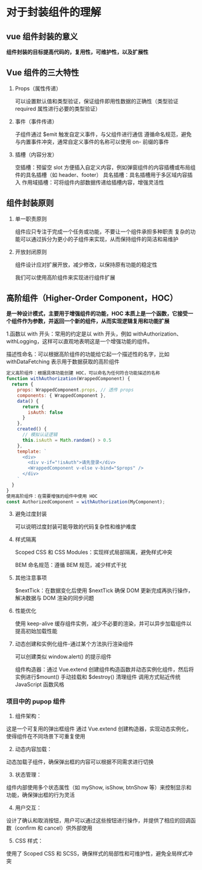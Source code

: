 # 对于封装组件的理解

## vue 组件封装的意义

**组件封装的目标提高代码的，复用性，可维护性，以及扩展性**

## Vue 组件的三大特性

1. Props（属性传递）

   可以设置默认值和类型验证，保证组件即用性数据的正确性（类型验证 required 属性进行必要的类型验证）

2. 事件（事件传递）

   子组件通过 $emit 触发自定义事件，与父组件进行通信
   遵循命名规范，避免与内置事件冲突，通常自定义事件的名称可以使用 on- 前缀的事件

3. 插槽（内容分发）

   空插槽：预留空 slot 方便插入自定义内容，例如弹窗组件的内容插槽或布局组件的具名插槽（如 header、footer）
   具名插槽：具名插槽用于多区域内容插入
   作用域插槽：可将组件内部数据传递给插槽内容，增强灵活性

## 组件封装原则

1. 单一职责原则

   组件应只专注于完成一个任务或功能，不要让一个组件承担多种职责
   复杂的功能可以通过拆分为更小的子组件来实现，从而保持组件的简洁和易维护

2. 开放封闭原则

   组件设计应对扩展开放，减少修改，以保持原有功能的稳定性

   我们可以使用高阶组件来实现进行组件扩展

## 高阶组件（Higher-Order Component，HOC）

**是一种设计模式，主要用于增强组件的功能，HOC 本质上是一个函数，它接受一个组件作为参数，并返回一个新的组件，从而实现逻辑复用和功能扩展**

1.函数以 with 开头：常用的约定是以 with 开头，例如 withAuthorization、withLogging，这样可以直观地表明这是一个增强功能的组件。

描述性命名：可以根据高阶组件的功能给它起一个描述性的名字，比如 withDataFetching 表示用于数据获取的高阶组件

```js
定义高阶组件：根据具体功能创建 HOC，可以命名为任何符合功能描述的名称
function withAuthorization(WrappedComponent) {
  return {
    props: WrappedComponent.props, // 透传 props
    components: { WrappedComponent },
    data() {
      return {
        isAuth: false
      }
    },
    created() {
      // 模拟认证逻辑
      this.isAuth = Math.random() > 0.5
    },
    template: `
      <div>
        <div v-if="!isAuth">请先登录</div>
        <WrappedComponent v-else v-bind="$props" />
      </div>
    `
  }
}
使用高阶组件：在需要增强的组件中使用 HOC
const AuthorizedComponent = withAuthorization(MyComponent);
```

3. 避免过度封装

   可以说明过度封装可能导致的代码复杂性和维护难度

4. 样式隔离

   Scoped CSS 和 CSS Modules：实现样式局部隔离，避免样式冲突

   BEM 命名规范：遵循 BEM 规范，减少样式干扰

5. 其他注意事项

   $nextTick：在数据变化后使用 $nextTick 确保 DOM 更新完成再执行操作，解决数据与 DOM 渲染的同步问题

6. 性能优化

   使用 keep-alive 缓存组件实例，减少不必要的渲染，并可以异步加载组件以提高初始加载性能

7. 动态创建和实例化组件-通过某个方法执行渲染组件

   可以创建类似 window.alert() 的提示组件

   组件构造器：通过 Vue.extend 创建组件构造函数并动态实例化组件，然后将实例进行$mount() 手动挂载和 $destroy() 清理组件
   调用方式贴近传统 JavaScript 函数风格

### 项目中的 pupop 组件

1. 组件架构：

这是一个可复用的弹出框组件
通过 Vue.extend 创建构造器，实现动态实例化，使得组件在不同场景下可重复使用

2. 动态内容加载：

动态加载子组件，确保弹出框的内容可以根据不同需求进行切换

3. 状态管理：

组件内部使用多个状态属性（如 myShow, isShow, btnShow 等）来控制显示和功能，确保弹出框的行为灵活


4. 用户交互：

设计了确认和取消按钮，用户可以通过这些按钮进行操作，并提供了相应的回调函数（confirm 和 cancel）供外部使用

5. CSS 样式：

使用了 Scoped CSS 和 SCSS，确保样式的局部性和可维护性，避免全局样式冲突

